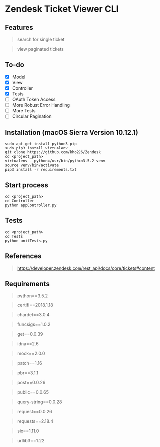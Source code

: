 # Zendesk Ticket Viewer CLI

## Features
> search for single ticket

> view paginated tickets

## To-do
- [x] Model
- [x] View
- [x] Controller
- [x] Tests 
- [ ]  OAuth Token Access
- [ ]  More Robust Error Handling
- [ ]  More Tests
- [ ]  Circular Pagination

## Installation (macOS Sierra Version 10.12.1)
```
sudo apt-get install python3-pip
sudo pip3 install virtualenv
git clone https://github.com/kho226/Zendesk
cd <project_path>
virtualenv --python=/usr/bin/python3.5.2 venv
source venv/bin/activate
pip3 install -r requirements.txt
```

## Start process
```
cd <project_path>
cd Controller
python appController.py
```
## Tests

```
cd <project_path>
cd Tests
python unitTests.py
```

## References
> https://developer.zendesk.com/rest_api/docs/core/tickets#content

## Requirements
> python==3.5.2

> certifi==2018.1.18

> chardet==3.0.4

> funcsigs==1.0.2

> get==0.0.39

> idna==2.6

> mock==2.0.0

> patch==1.16

> pbr==3.1.1

> post==0.0.26

> public==0.0.65

> query-string==0.0.28

> request==0.0.26

> requests==2.18.4

> six==1.11.0

> urllib3==1.22